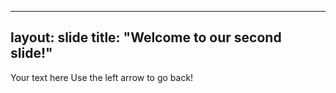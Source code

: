 
---
layout: slide
title: "Welcome to our second slide!"
---
Your text here
Use the left arrow to go back!
